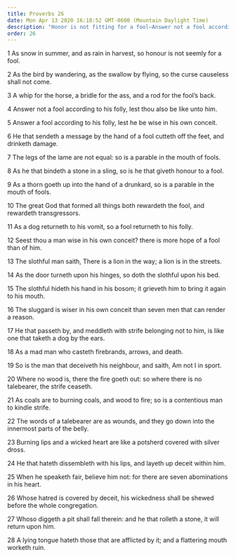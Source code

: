 ```yaml
---
title: Proverbs 26
date: Mon Apr 13 2020 16:18:52 GMT-0600 (Mountain Daylight Time)
description: "Honor is not fitting for a fool—Answer not a fool according to his folly—Where there is no talebearer, the strife ceases."
order: 26
---
```


1 As snow in summer, and as rain in harvest, so honour is not seemly for a fool.

2 As the bird by wandering, as the swallow by flying, so the curse causeless shall not come.

3 A whip for the horse, a bridle for the ass, and a rod for the fool’s back.

4 Answer not a fool according to his folly, lest thou also be like unto him.

5 Answer a fool according to his folly, lest he be wise in his own conceit.

6 He that sendeth a message by the hand of a fool cutteth off the feet, and drinketh damage.

7 The legs of the lame are not equal: so is a parable in the mouth of fools.

8 As he that bindeth a stone in a sling, so is he that giveth honour to a fool.

9 As a thorn goeth up into the hand of a drunkard, so is a parable in the mouth of fools.

10 The great God that formed all things both rewardeth the fool, and rewardeth transgressors.

11 As a dog returneth to his vomit, so a fool returneth to his folly.

12 Seest thou a man wise in his own conceit? there is more hope of a fool than of him.

13 The slothful man saith, There is a lion in the way; a lion is in the streets.

14 As the door turneth upon his hinges, so doth the slothful upon his bed.

15 The slothful hideth his hand in his bosom; it grieveth him to bring it again to his mouth.

16 The sluggard is wiser in his own conceit than seven men that can render a reason.

17 He that passeth by, and meddleth with strife belonging not to him, is like one that taketh a dog by the ears.

18 As a mad man who casteth firebrands, arrows, and death.

19 So is the man that deceiveth his neighbour, and saith, Am not I in sport.

20 Where no wood is, there the fire goeth out: so where there is no talebearer, the strife ceaseth.

21 As coals are to burning coals, and wood to fire; so is a contentious man to kindle strife.

22 The words of a talebearer are as wounds, and they go down into the innermost parts of the belly.

23 Burning lips and a wicked heart are like a potsherd covered with silver dross.

24 He that hateth dissembleth with his lips, and layeth up deceit within him.

25 When he speaketh fair, believe him not: for there are seven abominations in his heart.

26 Whose hatred is covered by deceit, his wickedness shall be shewed before the whole congregation.

27 Whoso diggeth a pit shall fall therein: and he that rolleth a stone, it will return upon him.

28 A lying tongue hateth those that are afflicted by it; and a flattering mouth worketh ruin.
